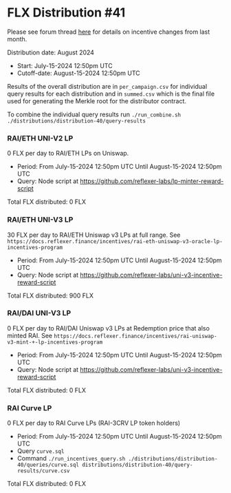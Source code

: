 # FLX Distribution #41

Please see forum thread [here](https://community.reflexer.finance/t/oracle-migration-to-uniswap-v3-incentive-adjustments/510/22) for details on incentive changes from last month.

Distribution date: August 2024

- Start: July-15-2024 12:50pm UTC
- Cutoff-date: August-15-2024 12:50pm UTC

Results of the overall distribution are in `per_campaign.csv` for individual query results for each distribution and in `summed.csv` which is the final file used for generating the Merkle root for the distributor contract.

To combine the individual query results run `./run_combine.sh ./distributions/distribution-40/query-results`

### RAI/ETH UNI-V2 LP

0 FLX per day to RAI/ETH LPs on Uniswap.

- Period: From July-15-2024 12:50pm UTC Until August-15-2024 12:50pm UTC
- Query: Node script at https://github.com/reflexer-labs/lp-minter-reward-script

Total FLX distributed: 0 FLX

### RAI/ETH UNI-V3 LP

30 FLX per day to RAI/ETH Uniswap v3 LPs at full range. See `https://docs.reflexer.finance/incentives/rai-eth-uniswap-v3-oracle-lp-incentives-program`

- Period: From July-15-2024 12:50pm UTC Until August-15-2024 12:50pm UTC
- Query: Node script at https://github.com/reflexer-labs/uni-v3-incentive-reward-script

Total FLX distributed: 900 FLX

### RAI/DAI UNI-V3 LP

0 FLX per day to RAI/DAI Uniswap v3 LPs at Redemption price that also minted RAI. See `https://docs.reflexer.finance/incentives/rai-uniswap-v3-mint-+-lp-incentives-program`

- Period: From July-15-2024 12:50pm UTC Until August-15-2024 12:50pm UTC
- Query: Node script at https://github.com/reflexer-labs/uni-v3-incentive-reward-script

Total FLX distributed: 0 FLX

### RAI Curve LP

0 FLX per day to RAI Curve LPs (RAI-3CRV LP token holders)

- Period: From July-15-2024 12:50pm UTC Until August-15-2024 12:50pm UTC
- Query `curve.sql`
- Command `./run_incentives_query.sh ./distributions/distribution-40/queries/curve.sql distributions/distribution-40/query-results/curve.csv`

Total FLX distributed: 0 FLX
